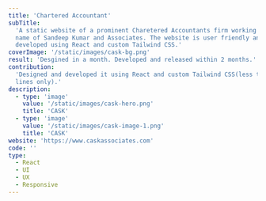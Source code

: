 ```yaml
---
title: 'Chartered Accountant'
subTitle:
  'A static website of a prominent Charetered Accountants firm working in the
  name of Sandeep Kumar and Associates. The website is user friendly and
  developed using React and custom Tailwind CSS.'
coverImage: '/static/images/cask-bg.png'
result: 'Desgined in a month. Developed and released within 2 months.'
contribution:
  'Designed and developed it using React and custom Tailwind CSS(less than 800
  lines only).'
description:
  - type: 'image'
    value: '/static/images/cask-hero.png'
    title: 'CASK'
  - type: 'image'
    value: '/static/images/cask-image-1.png'
    title: 'CASK'
website: 'https://www.caskassociates.com'
code: ''
type:
  - React
  - UI
  - UX
  - Responsive
---
```

